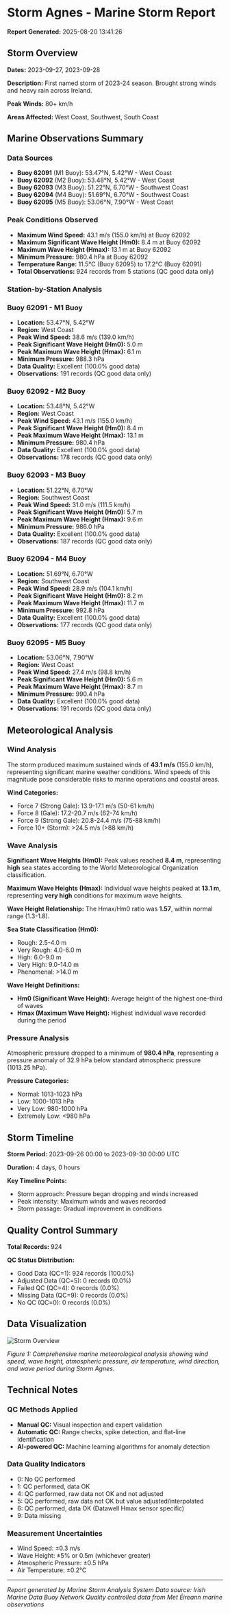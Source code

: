 # Storm Agnes - Marine Storm Report

**Report Generated:** 2025-08-20 13:41:26

## Storm Overview

**Dates:** 2023-09-27, 2023-09-28

**Description:** First named storm of 2023-24 season. Brought strong winds and heavy rain across Ireland.

**Peak Winds:** 80+ km/h

**Areas Affected:** West Coast, Southwest, South Coast

## Marine Observations Summary

### Data Sources
- **Buoy 62091** (M1 Buoy): 53.47°N, 5.42°W - West Coast
- **Buoy 62092** (M2 Buoy): 53.48°N, 5.42°W - West Coast
- **Buoy 62093** (M3 Buoy): 51.22°N, 6.70°W - Southwest Coast
- **Buoy 62094** (M4 Buoy): 51.69°N, 6.70°W - Southwest Coast
- **Buoy 62095** (M5 Buoy): 53.06°N, 7.90°W - West Coast

### Peak Conditions Observed

- **Maximum Wind Speed:** 43.1 m/s (155.0 km/h) at Buoy 62092
- **Maximum Significant Wave Height (Hm0):** 8.4 m at Buoy 62092
- **Maximum Wave Height (Hmax):** 13.1 m at Buoy 62092
- **Minimum Pressure:** 980.4 hPa at Buoy 62092
- **Temperature Range:** 11.5°C (Buoy 62095) to 17.2°C (Buoy 62091)
- **Total Observations:** 924 records from 5 stations (QC good data only)


### Station-by-Station Analysis

### Buoy 62091 - M1 Buoy
- **Location:** 53.47°N, 5.42°W
- **Region:** West Coast
- **Peak Wind Speed:** 38.6 m/s (139.0 km/h)
- **Peak Significant Wave Height (Hm0):** 5.0 m  
- **Peak Maximum Wave Height (Hmax):** 6.1 m
- **Minimum Pressure:** 988.3 hPa
- **Data Quality:** Excellent (100.0% good data)
- **Observations:** 191 records (QC good data only)


### Buoy 62092 - M2 Buoy
- **Location:** 53.48°N, 5.42°W
- **Region:** West Coast
- **Peak Wind Speed:** 43.1 m/s (155.0 km/h)
- **Peak Significant Wave Height (Hm0):** 8.4 m  
- **Peak Maximum Wave Height (Hmax):** 13.1 m
- **Minimum Pressure:** 980.4 hPa
- **Data Quality:** Excellent (100.0% good data)
- **Observations:** 178 records (QC good data only)


### Buoy 62093 - M3 Buoy
- **Location:** 51.22°N, 6.70°W
- **Region:** Southwest Coast
- **Peak Wind Speed:** 31.0 m/s (111.5 km/h)
- **Peak Significant Wave Height (Hm0):** 5.7 m  
- **Peak Maximum Wave Height (Hmax):** 9.6 m
- **Minimum Pressure:** 986.0 hPa
- **Data Quality:** Excellent (100.0% good data)
- **Observations:** 187 records (QC good data only)


### Buoy 62094 - M4 Buoy
- **Location:** 51.69°N, 6.70°W
- **Region:** Southwest Coast
- **Peak Wind Speed:** 28.9 m/s (104.1 km/h)
- **Peak Significant Wave Height (Hm0):** 8.2 m  
- **Peak Maximum Wave Height (Hmax):** 11.7 m
- **Minimum Pressure:** 992.8 hPa
- **Data Quality:** Excellent (100.0% good data)
- **Observations:** 177 records (QC good data only)


### Buoy 62095 - M5 Buoy
- **Location:** 53.06°N, 7.90°W
- **Region:** West Coast
- **Peak Wind Speed:** 27.4 m/s (98.8 km/h)
- **Peak Significant Wave Height (Hm0):** 5.6 m  
- **Peak Maximum Wave Height (Hmax):** 8.7 m
- **Minimum Pressure:** 990.4 hPa
- **Data Quality:** Excellent (100.0% good data)
- **Observations:** 191 records (QC good data only)


## Meteorological Analysis

### Wind Analysis

The storm produced maximum sustained winds of **43.1 m/s** (155.0 km/h), representing significant marine weather conditions. Wind speeds of this magnitude pose considerable risks to marine operations and coastal areas.

**Wind Categories:**
- Force 7 (Strong Gale): 13.9-17.1 m/s (50-61 km/h)
- Force 8 (Gale): 17.2-20.7 m/s (62-74 km/h)  
- Force 9 (Strong Gale): 20.8-24.4 m/s (75-88 km/h)
- Force 10+ (Storm): >24.5 m/s (>88 km/h)


### Wave Analysis  

**Significant Wave Heights (Hm0):** Peak values reached **8.4 m**, representing **high** sea states according to the World Meteorological Organization classification.

**Maximum Wave Heights (Hmax):** Individual wave heights peaked at **13.1 m**, representing **very high** conditions for maximum wave heights.

**Wave Height Relationship:** The Hmax/Hm0 ratio was **1.57**, within normal range (1.3-1.8).

**Sea State Classification (Hm0):**
- Rough: 2.5-4.0 m
- Very Rough: 4.0-6.0 m
- High: 6.0-9.0 m
- Very High: 9.0-14.0 m
- Phenomenal: >14.0 m

**Wave Height Definitions:**
- **Hm0 (Significant Wave Height):** Average height of the highest one-third of waves
- **Hmax (Maximum Wave Height):** Highest individual wave recorded during the period


### Pressure Analysis

Atmospheric pressure dropped to a minimum of **980.4 hPa**, representing a pressure anomaly of 32.9 hPa below standard atmospheric pressure (1013.25 hPa).

**Pressure Categories:**
- Normal: 1013-1023 hPa
- Low: 1000-1013 hPa
- Very Low: 980-1000 hPa  
- Extremely Low: <980 hPa


## Storm Timeline

**Storm Period:** 2023-09-26 00:00 to 2023-09-30 00:00 UTC

**Duration:** 4 days, 0 hours

**Key Timeline Points:**
- Storm approach: Pressure began dropping and winds increased
- Peak intensity: Maximum winds and waves recorded
- Storm passage: Gradual improvement in conditions


## Quality Control Summary

**Total Records:** 924

**QC Status Distribution:**
- Good Data (QC=1): 924 records (100.0%)
- Adjusted Data (QC=5): 0 records (0.0%)
- Failed QC (QC=4): 0 records (0.0%)
- Missing Data (QC=9): 0 records (0.0%)
- No QC (QC=0): 0 records (0.0%)


## Data Visualization

![Storm Overview](Storm_Agnes_overview.png)

*Figure 1: Comprehensive marine meteorological analysis showing wind speed, wave height, atmospheric pressure, air temperature, wind direction, and wave period during Storm Agnes.*

## Technical Notes

### QC Methods Applied
- **Manual QC:** Visual inspection and expert validation
- **Automatic QC:** Range checks, spike detection, and flat-line identification  
- **AI-powered QC:** Machine learning algorithms for anomaly detection

### Data Quality Indicators
- 0: No QC performed
- 1: QC performed, data OK
- 4: QC performed, raw data not OK and not adjusted
- 5: QC performed, raw data not OK but value adjusted/interpolated
- 6: QC performed, data OK (Datawell Hmax sensor specific)
- 9: Data missing

### Measurement Uncertainties
- Wind Speed: ±0.3 m/s
- Wave Height: ±5% or 0.5m (whichever greater)
- Atmospheric Pressure: ±0.5 hPa
- Air Temperature: ±0.2°C

---

*Report generated by Marine Storm Analysis System*
*Data source: Irish Marine Data Buoy Network*
*Quality controlled data from Met Éireann marine observations*
